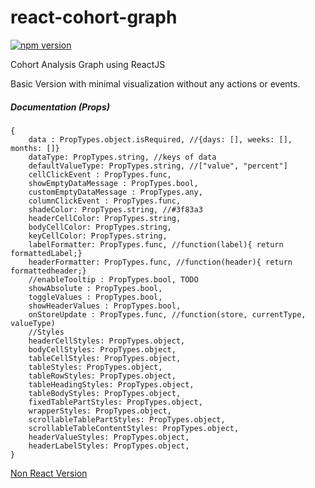 # react-cohort-graph

[![npm version](https://badge.fury.io/js/react-cohort-graph.svg)](https://badge.fury.io/js/react-cohort-graph)

Cohort Analysis Graph using ReactJS

Basic Version with minimal visualization without any actions or events.

##### Documentation (Props)


```
{
    data : PropTypes.object.isRequired, //{days: [], weeks: [], months: []}
    dataType: PropTypes.string, //keys of data
    defaultValueType: PropTypes.string, //["value", "percent"]
    cellClickEvent : PropTypes.func,
    showEmptyDataMessage : PropTypes.bool,
    customEmptyDataMessage : PropTypes.any,
    columnClickEvent : PropTypes.func,
    shadeColor: PropTypes.string, //#3f83a3
    headerCellColor: PropTypes.string,
    bodyCellColor: PropTypes.string,
    keyCellColor: PropTypes.string,
    labelFormatter: PropTypes.func, //function(label){ return formattedLabel;}
    headerFormatter: PropTypes.func, //function(header){ return formattedheader;}
    //enableTooltip : PropTypes.bool, TODO
    showAbsolute : PropTypes.bool,
    toggleValues : PropTypes.bool,
    showHeaderValues : PropTypes.bool,
    onStoreUpdate : PropTypes.func, //function(store, currentType, valueType)
    //Styles
    headerCellStyles: PropTypes.object,
    bodyCellStyles: PropTypes.object,
    tableCellStyles: PropTypes.object,
    tableStyles: PropTypes.object,
    tableRowStyles: PropTypes.object,
    tableHeadingStyles: PropTypes.object,
    tableBodyStyles: PropTypes.object,
    fixedTablePartStyles: PropTypes.object,
    wrapperStyles: PropTypes.object,
    scrollableTablePartStyles: PropTypes.object,
    scrollableTableContentStyles: PropTypes.object,
    headerValueStyles: PropTypes.object,
    headerLabelStyles: PropTypes.object,
}
```
 

[Non React Version](https://arajajyothibabu.github.io/retention-graph-cohort-analysis/)
